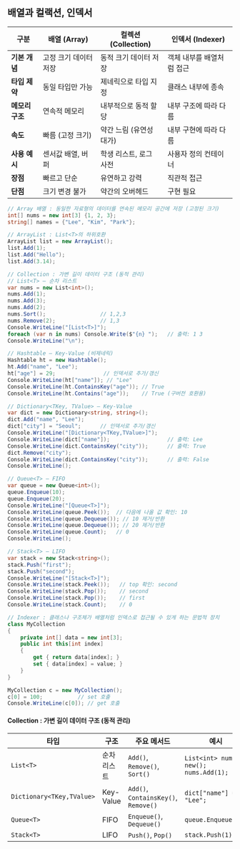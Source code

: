 ## 배열과 컬랙션, 인덱서

| 구분         | 배열 (Array)   | 컬렉션 (Collection) | 인덱서 (Indexer)  |
| ---------- | ------------ | ---------------- | -------------- |
| **기본 개념**  | 고정 크기 데이터 저장 | 동적 크기 데이터 저장     | 객체 내부를 배열처럼 접근 |
| **타입 제약**  | 동일 타입만 가능    | 제네릭으로 타입 지정      | 클래스 내부에 종속     |
| **메모리 구조** | 연속적 메모리      | 내부적으로 동적 할당      | 내부 구조에 따라 다름   |
| **속도**     | 빠름 (고정 크기)   | 약간 느림 (유연성 대가)   | 내부 구현에 따라 다름   |
| **사용 예시**  | 센서값 배열, 버퍼   | 학생 리스트, 로그 사전    | 사용자 정의 컨테이너    |
| **장점**     | 빠르고 단순       | 유연하고 강력          | 직관적 접근         |
| **단점**     | 크기 변경 불가     | 약간의 오버헤드         | 구현 필요          |


```C#
// Array 배열 : 동일한 자료형의 데이터를 연속된 메모리 공간에 저장 (고정된 크기)
int[] nums = new int[3] {1, 2, 3};
string[] names = {"Lee", "Kim", "Park"};

// ArrayList : List<T>의 하위호환
ArrayList list = new ArrayList();
list.Add(1);
list.Add("Hello");
list.Add(3.14);

// Collection : 가변 길이 데이터 구조 (동적 관리)
// List<T> — 순차 리스트
var nums = new List<int>();
nums.Add(1);
nums.Add(3);
nums.Add(2);
nums.Sort();                 // 1,2,3
nums.Remove(2);              // 1,3
Console.WriteLine("[List<T>]");
foreach (var n in nums) Console.Write($"{n} ");   // 출력: 1 3
Console.WriteLine("\n");

// Hashtable — Key-Value (비제네릭)
Hashtable ht = new Hashtable();
ht.Add("name", "Lee");
ht["age"] = 29;               // 인덱서로 추가/갱신
Console.WriteLine(ht["name"]); // "Lee"
Console.WriteLine(ht.ContainsKey("age")); // True
Console.WriteLine(ht.Contains("age"));    // True (구버전 호환용)

// Dictionary<TKey, TValue> — Key-Value
var dict = new Dictionary<string, string>();
dict.Add("name", "Lee");
dict["city"] = "Seoul";      // 인덱서로 추가/갱신
Console.WriteLine("[Dictionary<TKey,TValue>]");
Console.WriteLine(dict["name"]);                  // 출력: Lee
Console.WriteLine(dict.ContainsKey("city"));      // 출력: True
dict.Remove("city");
Console.WriteLine(dict.ContainsKey("city"));      // 출력: False
Console.WriteLine();

// Queue<T> — FIFO
var queue = new Queue<int>();
queue.Enqueue(10);
queue.Enqueue(20);
Console.WriteLine("[Queue<T>]");
Console.WriteLine(queue.Peek());  // 다음에 나올 값 확인: 10
Console.WriteLine(queue.Dequeue()); // 10 제거/반환
Console.WriteLine(queue.Dequeue()); // 20 제거/반환
Console.WriteLine(queue.Count);   // 0
Console.WriteLine();

// Stack<T> — LIFO
var stack = new Stack<string>();
stack.Push("first");
stack.Push("second");
Console.WriteLine("[Stack<T>]");
Console.WriteLine(stack.Peek());   // top 확인: second
Console.WriteLine(stack.Pop());    // second
Console.WriteLine(stack.Pop());    // first
Console.WriteLine(stack.Count);    // 0

// Indexer : 클래스나 구조체가 배열처럼 인덱스로 접근될 수 있게 하는 문법적 장치
class MyCollection
{
    private int[] data = new int[3];
    public int this[int index]
    {
        get { return data[index]; }
        set { data[index] = value; }
    }
}

MyCollection c = new MyCollection();
c[0] = 100;           // set 호출
Console.WriteLine(c[0]); // get 호출
```

#### Collection : 가변 길이 데이터 구조 (동적 관리)
| 타입                        | 구조        | 주요 메서드                               | 예시                                     |
| ------------------------- | --------- | ------------------------------------ | -------------------------------------- |
| `List<T>`                 | 순차 리스트    | `Add()`, `Remove()`, `Sort()`        | `List<int> nums = new(); nums.Add(1);` |
| `Dictionary<TKey,TValue>` | Key-Value | `Add()`, `ContainsKey()`, `Remove()` | `dict["name"] = "Lee";`                |
| `Queue<T>`                | FIFO      | `Enqueue()`, `Dequeue()`             | `queue.Enqueue(1);`                    |
| `Stack<T>`                | LIFO      | `Push()`, `Pop()`                    | `stack.Push(1);`                       |

